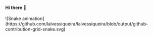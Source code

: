 #### Hi there 👋
  
<div> 
  ![Snake animation](https://github.com/lalvessiqueira/lalvessiqueira/blob/output/github-contribution-grid-snake.svg)
</div>
